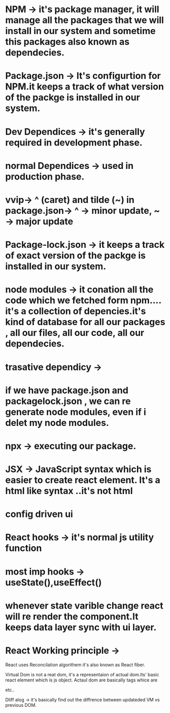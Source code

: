 # NPM -> it's package manager, it will manage all the packages that we will install in our system and sometime this packages also known as dependecies.

# Package.json -> It's configurtion for NPM.it keeps a track of what version of the packge is installed in our system.

# Dev Dependices -> it's generally required in development phase.

# normal Dependices -> used in production phase.

# vvip-> ^ (caret) and tilde (~) in package.json-> ^ -> minor update, ~ -> major update

# Package-lock.json -> it keeps a track of exact version of the packge is installed in our system.

# node modules -> it conation all the code which we fetched form npm.... it's a collection of depencies.it's kind of database for all our packages , all our files, all our code, all our dependecies.

# trasative dependicy ->

# if we have package.json and packagelock.json , we can re generate node modules, even if i delet my node modules.

# npx -> executing our package.

# JSX -> JavaScript syntax which is easier to create react element. It's a html like syntax ..it's not html

# config driven ui

# React hooks -> it's normal js utility function

# most imp hooks -> useState(),useEffect()

# whenever state varible change react will re render the component.It keeps data layer sync with ui layer.

# React Working principle ->

React uses Reconcilation algorithem it's also known as React fiber.

Virtual Dom is not a reat dom, it's a representaion of actual dom.Its' basic react element which is js object.
Actaul dom are basically tags whice are <div></div><img/>etc..

DIiff alog -> it's basically find out the diffrence between updateded VM vs previous DOM.
